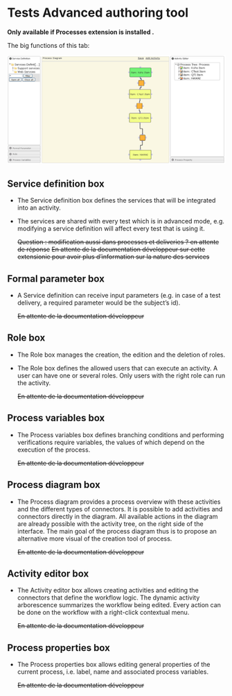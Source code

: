 <!--
parent: 'Manage Tests'
created_at: '2011-04-21 16:52:46'
updated_at: '2013-03-13 13:39:55'
authors:
    - 'Jérôme Bogaerts'
contributors:
    - 'Franck Gismondi'
tags:
    - 'Manage Tests'
-->

Tests Advanced authoring tool
=============================

**Only available if Processes extension is installed .**

The big functions of this tab:

![](../resources/tests-advancedauthoring.png)

Service definition box
----------------------

-   The Service definition box defines the services that will be integrated into an activity.
-   The services are shared with every test which is in advanced mode, e.g. modifying a service definition will affect every test that is using it.<br/>

    ~~Question : modification aussi dans processes et deliveries ? en attente de réponse~~
    ~~En attente de la documentation développeur sur cette extensionie pour avoir plus d’information sur la nature des services~~

Formal parameter box
--------------------

-   A Service definition can receive input parameters (e.g. in case of a test delivery, a required parameter would be the subject’s id).<br/>

    ~~<span class="concernées extensionies autres les sur copier à"></span>~~
    ~~En attente de la documentation développeur~~

Role box
--------

-   The Role box manages the creation, the edition and the deletion of roles.
-   The Role box defines the allowed users that can execute an activity. A user can have one or several roles. Only users with the right role can run the activity.<br/>

    ~~En attente de la documentation développeur~~

Process variables box
---------------------

-   The Process variables box defines branching conditions and performing verifications require variables, the values of which depend on the execution of the process.<br/>

    ~~En attente de la documentation développeur~~

Process diagram box
-------------------

-   The Process diagram provides a process overview with these activities and the different types of connectors. It is possible to add activities and connectors directly in the diagram. All available actions in the diagram are already possible with the activity tree, on the right side of the interface. The main goal of the process diagram thus is to propose an alternative more visual of the creation tool of process.<br/>

    ~~En attente de la documentation développeur~~

Activity editor box
-------------------

-   The Activity editor box allows creating activities and editing the connectors that define the workflow logic. The dynamic activity arborescence summarizes the workflow being edited. Every action can be done on the workflow with a right-click contextual menu.<br/>

    ~~En attente de la documentation développeur~~

Process properties box
----------------------

-   The Process properties box allows editing general properties of the current process, i.e. label, name and associated process variables.<br/>

    ~~<span class="concernées extensionies autres les sur copier à"></span>~~
    ~~En attente de la documentation développeur~~


